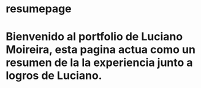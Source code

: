 # resumepage

# Bienvenido al portfolio de Luciano Moireira, esta pagina actua como un resumen de la la experiencia junto a logros de Luciano.